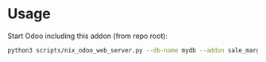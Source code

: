 # Usage

Start Odoo including this addon (from repo root):

```bash
python3 scripts/nix_odoo_web_server.py --db-name mydb --addon sale_margin_update
```
